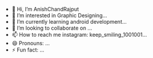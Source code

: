 - 👋 Hi, I’m AnishChandRajput
- 👀 I’m interested in Graphic Designing...
- 🌱 I’m currently learning android development...
- 💞️ I’m looking to collaborate on ...
- 📫 How to reach me instagram: keep_smiling_1001001...
- 😄 Pronouns: ...
- ⚡ Fun fact: ...
<!---
AnishChandRajput/AnishChandRajput is a ✨ special ✨ repository because its `README.md` (this file) appears on your GitHub profile.
You can click the Preview link to take a look at your changes.
--->
